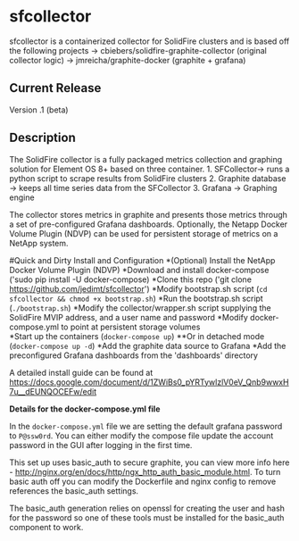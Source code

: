 sfcollector
=============================

sfcollector is a containerized collector for SolidFire clusters and is based off the following projects
-> cbiebers/solidfire-graphite-collector (original collector logic)
-> jmreicha/graphite-docker (graphite + grafana)

Current Release
---------------

Version .1 (beta)


Description
-----------

The SolidFire collector is a fully packaged metrics collection and graphing solution 
for Element OS 8+ based on three container. 
	1. SFCollector-> runs a python script to scrape results from SolidFire clusters 
	2. Graphite database -> keeps all time series data from the SFCollector
	3. Grafana -> Graphing engine

The collector stores metrics in graphite and presents those metrics 
through a set of pre-configured Grafana dashboards.  Optionally, the Netapp Docker Volume
Plugin (NDVP) can be used for persistent storage of metrics on a NetApp system.

#Quick and Dirty Install and Configuration
 *(Optional) Install the NetApp Docker Volume Plugin (NDVP)
 *Download and install docker-compose ('sudo pip install -U docker-compose)
 *Clone this repo ('git clone https://github.com/jedimt/sfcollector')
 *Modify bootstrap.sh script (`cd sfcollector && chmod +x bootstrap.sh`)
 *Run the bootstrap.sh script (`./bootstrap.sh`)
 *Modify the collector/wrapper.sh script supplying the SolidFire MVIP address,
  and a user name and password
 *Modify docker-compose.yml to point at persistent storage volumes  
 *Start up the containers (`docker-compose up`)
 **Or in detached mode (`docker-compose up -d`)
 *Add the graphite data source to Grafana
 *Add the preconfigured Grafana dashboards from the 'dashboards' directory
 
A detailed install guide can be found at 
https://docs.google.com/document/d/1ZWiBs0_pYRTywlzlV0eV_Qnb9wwxH7u__dEUNQOCEFw/edit


**Details for the docker-compose.yml file**

In the `docker-compose.yml` file we are setting the default grafana password to
`P@ssw0rd`.  You can either modify the compose file update the account password
in the GUI after logging in the first time.

This set up uses basic_auth to secure graphite, you can view more info here -
http://nginx.org/en/docs/http/ngx_http_auth_basic_module.html.  To turn basic
auth off you can modify the Dockerfile and nginx config to remove references
the basic_auth settings.

The basic_auth generation relies on openssl for creating the user and
hash for the password so one of these tools must be installed for the
basic_auth component to work.


